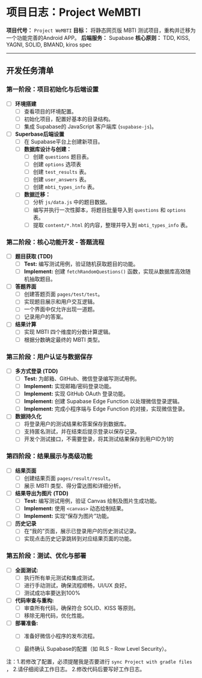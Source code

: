 # 项目日志：Project WeMBTI

**项目代号：** `Project WeMBTI`
**目标：** 将静态网页版 MBTI 测试项目，重构并迁移为一个功能完善的Android APP。
**后端服务：** Supabase
**核心原则：** TDD, KISS, YAGNI, SOLID, BMAND, kiros spec

---

## 开发任务清单

### 第一阶段：项目初始化与后端设置

- [ ] **环境搭建**
    - [ ] 查看项目的环境配置。
    - [ ] 初始化项目，配置好基本的目录结构。
    - [ ] 集成 Supabase的 JavaScript 客户端库 (`supabase-js`)。
- [ ] **Superbase后端设置**
    - [ ] 在 Supabase平台上创建新项目。
    - [ ] **数据库设计与创建：**
        - [ ] 创建 `questions` 题目表。
        - [ ] 创建 `options` 选项表
        - [ ] 创建 `test_results` 表。
        - [ ] 创建 `user_answers` 表。
        - [ ] 创建 `mbti_types_info` 表。
    - [ ] **数据迁移：**
        - [ ] 分析 `js/data.js` 中的题目数据。
        - [ ] 编写并执行一次性脚本，将题目批量导入到 `questions` 和 `options` 表。
        - [ ] 提取 `content/*.html` 的内容，整理并导入到 `mbti_types_info` 表。

### 第二阶段：核心功能开发 - 答题流程

- [ ] **题目获取 (TDD)**
    - [ ] **Test:** 编写测试用例，验证随机获取题目的功能。
    - [ ] **Implement:** 创建 `fetchRandomQuestions()` 函数，实现从数据库高效随机抽取题目。
- [ ] **答题界面**
    - [ ] 创建答题页面 `pages/test/test`。
    - [ ] 实现题目展示和用户交互逻辑。
    - [ ] 一个界面中仅允许出现一道题。
    - [ ] 记录用户的答案。
- [ ] **结果计算**
    - [ ] 实现 MBTI 四个维度的分数计算逻辑。
    - [ ] 根据分数确定最终的 MBTI 类型。

### 第三阶段：用户认证与数据保存

- [ ] **多方式登录 (TDD)**
    - [ ] **Test:** 为邮箱、GitHub、微信登录编写测试用例。
    - [ ] **Implement:** 实现邮箱/密码登录功能。
    - [ ] **Implement:** 实现 GitHub OAuth 登录功能。
    - [ ] **Implement:** 创建 Supabase Edge Function 以处理微信登录逻辑。
    - [ ] **Implement:** 完成小程序端与 Edge Function 的对接，实现微信登录。
- [ ] **数据持久化**
    - [ ] 将登录用户的测试结果和答案保存到数据库。
    - [ ] 支持匿名测试，并在结束后提示登录以保存记录。
    - [ ] 开发个测试接口，不需要登录，将其测试结果保存到用户ID为1的

### 第四阶段：结果展示与高级功能

- [ ] **结果页面**
    - [ ] 创建结果页面 `pages/result/result`。
    - [ ] 展示 MBTI 类型、得分雷达图和详细分析。
- [ ] **结果导出为图片 (TDD)**
    - [ ] **Test:** 编写测试用例，验证 Canvas 绘制及图片生成功能。
    - [ ] **Implement:** 使用 `<canvas>` 动态绘制结果。
    - [ ] **Implement:** 实现“保存为图片”功能。
- [ ] **历史记录**
    - [ ] 在“我的”页面，展示已登录用户的历史测试记录。
    - [ ] 实现点击历史记录跳转到对应结果页面的功能。

### 第五阶段：测试、优化与部署

- [ ] **全面测试:**
    - [ ] 执行所有单元测试和集成测试。
    - [ ] 进行手动测试，确保流程顺畅，UI/UX 良好。
    - [ ] 测试成功率要达到100%
- [ ] **代码审查与重构:**
    - [ ] 审查所有代码，确保符合 SOLID、KISS 等原则。
    - [ ] 移除无用代码，优化性能。
- [ ] **部署准备:**
    - [ ] 准备好微信小程序的发布流程。
    - [ ] 最终确认 Supabase的配置（如 RLS - Row Level Security）。





注：1.若修改了配置，必须提醒我是否要进行 `sync Project with gradle files` ，
   2.请仔细阅读工作日志。
   2.修改代码后要写好工作日志。
